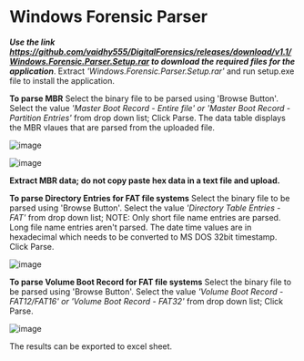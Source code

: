 # Windows Forensic Parser

***Use the link https://github.com/vaidhy555/DigitalForensics/releases/download/v1.1/Windows.Forensic.Parser.Setup.rar to download the required files for the application***. Extract *'Windows.Forensic.Parser.Setup.rar'* and run setup.exe file to install the application.

**To parse MBR**
Select the binary file to be parsed using 'Browse Button'.
Select the value *'Master Boot Record - Entire file' or 'Master Boot Record - Partition Entries'* from drop down list;
Click Parse.
The data table displays the MBR vlaues that are parsed from the uploaded file.

![image](https://user-images.githubusercontent.com/51472552/59680379-d008ea80-91ee-11e9-90e0-5a19ec4a7bf0.png)

![image](https://user-images.githubusercontent.com/51472552/59615980-27508180-9141-11e9-9d67-68b7e4f5ff5c.png)

**Extract MBR data; do not copy paste hex data in a text file and upload.**

**To parse Directory Entries for FAT file systems**
Select the binary file to be parsed using 'Browse Button'.
Select the value *'Directory Table Entries -FAT'* from drop down list; NOTE: Only short file name entries are parsed. Long file name entries aren't parsed. The date time values are in hexadecimal which needs to be converted to MS DOS 32bit timestamp.
Click Parse.

![image](https://user-images.githubusercontent.com/51472552/59616060-536c0280-9141-11e9-8d89-610393e59205.png)

**To parse Volume Boot Record for FAT file systems**
Select the binary file to be parsed using 'Browse Button'.
Select the value *'Volume Boot Record - FAT12/FAT16' or 'Volume Boot Record - FAT32'*  from drop down list; 
Click Parse.

![image](https://user-images.githubusercontent.com/51472552/59680656-810f8500-91ef-11e9-862e-3d5fbf9e74e7.png)

The results can be exported to excel sheet.
